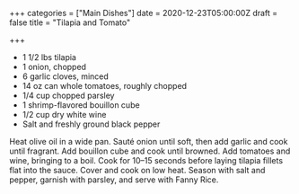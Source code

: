 +++
categories = ["Main Dishes"]
date = 2020-12-23T05:00:00Z
draft = false
title = "Tilapia and Tomato"

+++
* 1 1/2 lbs tilapia 
* 1 onion, chopped 
* 6 garlic cloves, minced 
* 14 oz can whole tomatoes, roughly chopped 
* 1/4 cup chopped parsley 
* 1 shrimp-flavored bouillon cube 
* 1/2 cup dry white wine 
* Salt and freshly ground black pepper

Heat olive oil in a wide pan. Sauté onion until soft, then add garlic and cook until fragrant. Add bouillon cube and cook until browned. Add tomatoes and wine, bringing to a boil. Cook for 10–15 seconds before laying tilapia fillets flat into the sauce. Cover and cook on low heat. Season with salt and pepper, garnish with parsley, and serve with Fanny Rice.